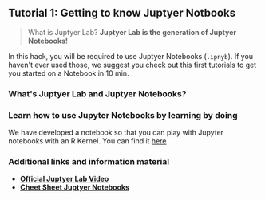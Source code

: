 ## Tutorial 1: Getting to know Juptyer Notbooks

> What is Juptyer Lab? **Juptyer Lab is the generation of Juptyer Notebooks!**

In this hack, you will be required to use Juptyer Notebooks (`.ipnyb`). If you haven't ever used those, we suggest you check out this first tutorials to get you started on a Notebook in 10 min.

### What's Juptyer Lab and Juptyer Notebooks?

### Learn how to use Jupyter Notebooks by learning by doing

We have developed a notebook so that you can play with Jupyter notebooks with an R Kernel.
You can find it [here](https://ironhacks.com/notebook-viewer?path=https://raw.githubusercontent.com/ironhacks/Tutorials-COVID-19/master/tutorials-fall-2020/R/PartI_IntroNotebookR.ipynb)

### Additional links and information material

* **[Official Juptyer Lab Video](https://www.youtube.com/watch?time_continue=260&v=A5YyoCKxEOU&feature=emb_logo)**
* **[Cheet Sheet Juptyer Notebooks](https://raw.githubusercontent.com/ironhacks/Tutorials-COVID-19/master/Shortcuts.png?token=AC7DAY2TYDGKRV4CIQBVAG27FRYUG)**
